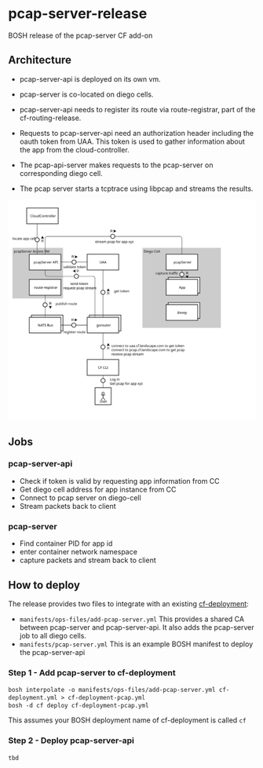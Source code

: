 # pcap-server-release
BOSH release of the pcap-server CF add-on

## Architecture

* pcap-server-api is deployed on its own vm.
* pcap-server is co-located on diego cells.
* pcap-server-api needs to register its route via route-registrar, part of the cf-routing-release.
* Requests to pcap-server-api need an authorization header including the oauth token from UAA.
  This token is used to gather information about the app from the cloud-controller.
* The pcap-api-server makes requests to the pcap-server on corresponding diego cell.

* The pcap server starts a tcptrace using libpcap and streams the results.

![alt text](docs/tcpdump-for-cf.svg "tcpdump in cf architecture")

## Jobs

### pcap-server-api

* Check if token is valid by requesting app information from CC
* Get diego cell address for app instance from CC
* Connect to pcap server on diego-cell
* Stream packets back to client

### pcap-server

* Find container PID for app id
* enter container network namespace
* capture packets and stream back to client

## How to deploy
The release provides two files to integrate with an 
existing [cf-deployment](https://github.com/cloudfoundry/cf-deployment):
* `manifests/ops-files/add-pcap-server.yml` This provides a shared CA between pcap-server and pcap-server-api. It also adds the pcap-server job to all diego cells.
* `manifests/pcap-server.yml` This is an example BOSH manifest to deploy the pcap-server-api

### Step 1 - Add pcap-server to cf-deployment
```
bosh interpolate -o manifests/ops-files/add-pcap-server.yml cf-deployment.yml > cf-deployment-pcap.yml
bosh -d cf deploy cf-deployment-pcap.yml
```
This assumes your BOSH deployment name of cf-deployment is called `cf`

### Step 2 - Deploy pcap-server-api
```
tbd
```
